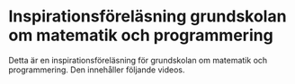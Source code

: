 # Inspirationsföreläsning grundskolan om matematik och programmering

Detta är en inspirationsföreläsning för grundskolan om matematik och 
programmering. Den innehåller följande videos.


